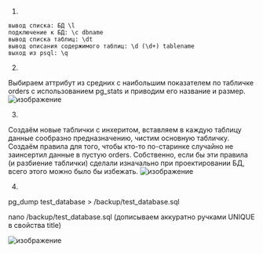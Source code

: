 1.

    вывод списка: БД \l
    подключение к БД: \c dbname
    вывод списка таблиц: \dt
    вывод описания содержимого таблиц: \d (\d+) tablename
    выход из psql: \q
    
2.
Выбираем аттрибут из средних с наибольшим показателем по табличке orders c использованием pg_stats и приводим его название и размер.
![изображение](https://user-images.githubusercontent.com/98019531/169971045-1c9f61af-abe8-424d-b411-d7283eb99e14.png)

3.
Создаём новые таблички с инхеритом, вставляем в каждую таблицу данные сообразно предназначению, чистим основную табличку. Создаём правила для того,
чтобы кто-то по-старинке случайно не заинсертил данные в пустую orders. Собственно, если бы эти правила (и разбиение таблички) сделали изначально при проектировании БД,
всего этого можно было бы избежать.
![изображение](https://user-images.githubusercontent.com/98019531/169973731-fe0e8289-ccf7-4458-a8c2-dc793f4b14f9.png)

4.
pg_dump test_database > /backup/test_database.sql

nano /backup/test_database.sql (дописываем аккуратно ручками UNIQUE в свойства title)

![изображение](https://user-images.githubusercontent.com/98019531/169978778-ac21cc8c-fbe4-4e41-b20e-8d8a98811b10.png)

